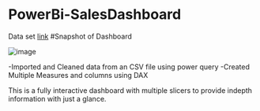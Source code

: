 # PowerBi-SalesDashboard
Data set [link](https://www.kaggle.com/datasets/bravehart101/sample-supermarket-dataset)
#Snapshot of Dashboard

![image](https://user-images.githubusercontent.com/76834393/188461354-851e2152-81f6-481a-91f7-e45d5add43d4.png)

-Imported and Cleaned data from an CSV file using power query
-Created Multiple Measures and columns using DAX

This is a fully interactive dashboard with multiple slicers to provide indepth information with just a glance.
